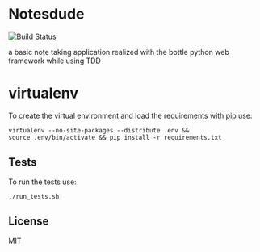 # Notesdude

[![Build Status](https://travis-ci.org/xorrr/notesdude.png)](https://travis-ci.org/xorrr/notesdude)

a basic note taking application realized with the bottle python web
framework while using TDD

# virtualenv
To create the virtual environment and load the requirements with pip use:

    virtualenv --no-site-packages --distribute .env &&
    source .env/bin/activate && pip install -r requirements.txt

## Tests

To run the tests use:

    ./run_tests.sh

## License
MIT